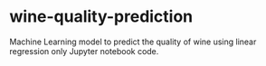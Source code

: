 # wine-quality-prediction
Machine Learning model to predict the quality of wine using linear regression only Jupyter notebook code.
